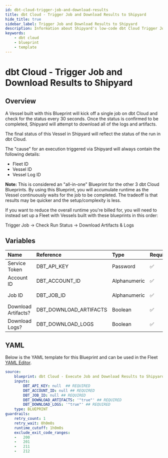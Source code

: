 ```yaml
---
id: dbt-cloud-trigger-job-and-download-results
title: dbt Cloud - Trigger Job and Download Results to Shipyard
hide_title: true
sidebar_label: Trigger Job and Download Results to Shipyard
description: Information about Shipyard's low-code dbt Cloud Trigger Job and Download Results to Shipyard blueprint. Trigger an existing job in the dbt Cloud interface, wait for it to finish, and download the resulting logs and artifacts. 
keywords:
    - dbt cloud
    - blueprint
    - template
---
```


# dbt Cloud - Trigger Job and Download Results to Shipyard

## Overview
A Vessel built with this Blueprint will kick off a single job on dbt Cloud and check for the status every 30 seconds. Once the status is confirmed to be completed, Shipyard will attempt to download all of the logs and artifacts.

The final status of this Vessel in Shipyard will reflect the status of the run in dbt Cloud.

The "cause" for an execution triggered via Shipyard will always contain the following details:
- Fleet ID
- Vessel ID
- Vessel Log ID

**Note:** This is considered an "all-in-one" Blueprint for the other 3 dbt Cloud Blueprints. By using this Blueprint, you will accumulate runtime as the Vessel continuously waits for the job to be completed. The tradeoff is that results may be quicker and the setup/complexity is less.

If you want to reduce the overall runtime you're billed for, you will need to instead set up a Fleet with Vessels built with these blueprints in this order:

Trigger Job -> Check Run Status -> Download Artifacts & Logs

## Variables

| Name                | Reference              | Type         | Required           | Default  | Options | Description                                                                                                                                              |
|:--------------------|:-----------------------|:-------------|:-------------------|:---------|:--------|:---------------------------------------------------------------------------------------------------------------------------------------------------------|
| Service Token       | DBT_API_KEY            | Password     | :white_check_mark: | -        | -       | Your unique service token for dbt Cloud. Instructions for how to get this token can be found in the authorization documentation.                         |
| Account ID          | DBT_ACCOUNT_ID         | Alphanumeric | :white_check_mark: | -        | -       | Your unique Account ID, found in the URL of dbt Cloud. https://cloud.getdbt.com/#/accounts/ACCOUNT_ID/projects/PROJECT_ID/dashboard/                     |
| Job ID              | DBT_JOB_ID             | Alphanumeric | :white_check_mark: | -        | -       | The ID of a specific job you want to run, found in the URL of dbt Cloud. https://cloud.getdbt.com/#/accounts/ACCOUNT_ID/projects/PROJECT_ID/jobs/JOB_ID/ |
| Download Artifacts? | DBT_DOWNLOAD_ARTIFACTS | Boolean      | :white_check_mark: | `"true"` | -       | Determines if the artifacts from the run that was generated will be downloaded. Checked by default.                                                      |
| Download Logs?      | DBT_DOWNLOAD_LOGS      | Boolean      | :white_check_mark: | `"true"` | -       | Determines if the logs from the run that was generated will be downloaded. Checked by default.                                                           |


## YAML
Below is the YAML template for this Blueprint and can be used in the Fleet [YAML Editor](../../reference/fleets/yaml-editor.md).
```yaml
source:
    blueprint: dbt Cloud - Execute Job and Download Results to Shipyard
    inputs:
        DBT_API_KEY: null  ## REQUIRED
        DBT_ACCOUNT_ID: null ## REQUIRED
        DBT_JOB_ID: null ## REQUIRED
        DBT_DOWNLOAD_ARTIFACTS: '"true"' ## REQUIRED
        DBT_DOWNLOAD_LOGS: '"true"' ## REQUIRED
    type: BLUEPRINT
guardrails:
    retry_count: 1
    retry_wait: 0h0m0s
    runtime_cutoff: 1h0m0s
    exclude_exit_code_ranges:
    -   200
    -   201
    -   211
    -   212

```
